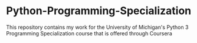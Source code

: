 # Python-Programming-Specialization

This repository contains my work for the University of Michigan's Python 3 Programming Specialization course that is offered through Coursera
